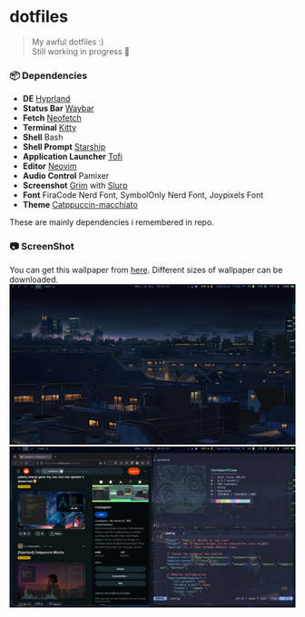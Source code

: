 # dotfiles

> My awful dotfiles :)  
> Still working in progress 🚧  

### 📦 Dependencies  
- **DE** [Hyprland]  
- **Status Bar** [Waybar]  
- **Fetch** [Neofetch]  
- **Terminal** [Kitty]  
- **Shell** Bash  
- **Shell Prompt** [Starship]  
- **Application Launcher** [Tofi]  
- **Editor** [Neovim]  
- **Audio Control** Pamixer  
- **Screenshot** [Grim] with [Slurp]  
- **Font** FiraCode Nerd Font, SymbolOnly Nerd Font, Joypixels Font  
- **Theme** [Catppuccin-macchiato]

These are mainly dependencies i remembered in repo.

### 📷 ScreenShot  
You can get this wallpaper from [here](https://www.reddit.com/r/anime/comments/cb8ce4/you_guys_asked_for_wallpapers_from_5_centimeters/). Different sizes of wallpaper can be downloaded.  
<img src="./.config/misc/home.png" />
<img src="./.config/misc/multiwin.png" />  

[Hyprland]: https://hyprland.org  
[Waybar]: https://github.com/Alexays/Waybar  
[Neofetch]: https://github.com/dylanaraps/neofetch  
[Kitty]: https://sw.kovidgoyal.net/kitty
[Tofi]: https://github.com/philj56/tofi  
[Neovim]: https://neovim.io  
[Starship]: https://starship.rs  
[Grim]: https://sr.ht/~emersion/grim  
[Slurp]: https://github.com/emersion/slurp
[Catppuccin-macchiato]: https://github.com/catppuccin/catppuccin
